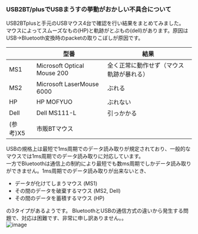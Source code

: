### USB2BT/plusでUSBまうすの挙動がおかしい不具合について

USB2BTplusと手元のUSBマウス4台で確認を行い結果をまとめてみました。  
マウスによってスムーズなもの(HP)と軌跡がとぶもの(dell)があります。原因はUSB→Bluetooth変換時のpacketの取りこぼしが原因です。  

|  | 型番 | 結果 |
|---|---|---|
| MS1 | Microsoft Optical Mouse 200 | 全く正常に動作せず（マウス軌跡が暴れる） |
| MS2 | Microsoft LaserMouse 6000 | ぶれる |
| HP | HP MOFYUO | ぶれない |
| Dell | Dell MS111-L | 引っかかる |
| (参考)X5 | 市販BTマウス | |

USBの規格上は最短で1ms周期でのデータ読み取りが規定されており、一般的なマウスでは1ms周期でのデータ読み取りに対応しています。  
一方でBluetoothは通信上の制約により最短でも数ms周期でしかデータ読み取りができません。1ms周期でのデータ読み取りが出来ないとき、  

* データが化けてしまうマウス (MS1)
* その間のデータを破棄するマウス (MS2, Dell)
* その間のデータを蓄積するマウス (HP)

の3タイプがあるようです。 
BluetoothとUSBの通信方式の違いから発生する問題で、対応は困難です、非常に申し訳ありません。。  
![image](https://user-images.githubusercontent.com/43091864/157574129-0143100d-1b48-4588-a6ac-48e154490388.png)
